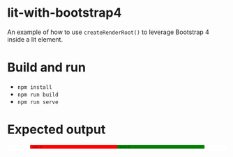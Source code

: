 # lit-with-bootstrap4
An example of how to use `createRenderRoot()` to leverage Bootstrap 4 inside a lit element.

# Build and run
- `npm install`
- `npm run build`
- `npm run serve`

# Expected output
![Expected output image](assets/expected-output.png)